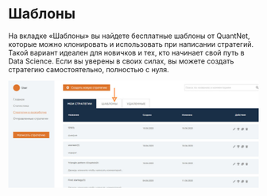 # Шаблоны

На вкладке «Шаблоны» вы найдете бесплатные шаблоны от QuantNet, 
которые можно клонировать и использовать при написании стратегий. 
Такой вариант идеален для новичков и тех, кто начинает свой путь в Data Science. 
Если вы уверены в своих силах, вы можете создать стратегию самостоятельно,
полностью с нуля.

![templates](t.png)